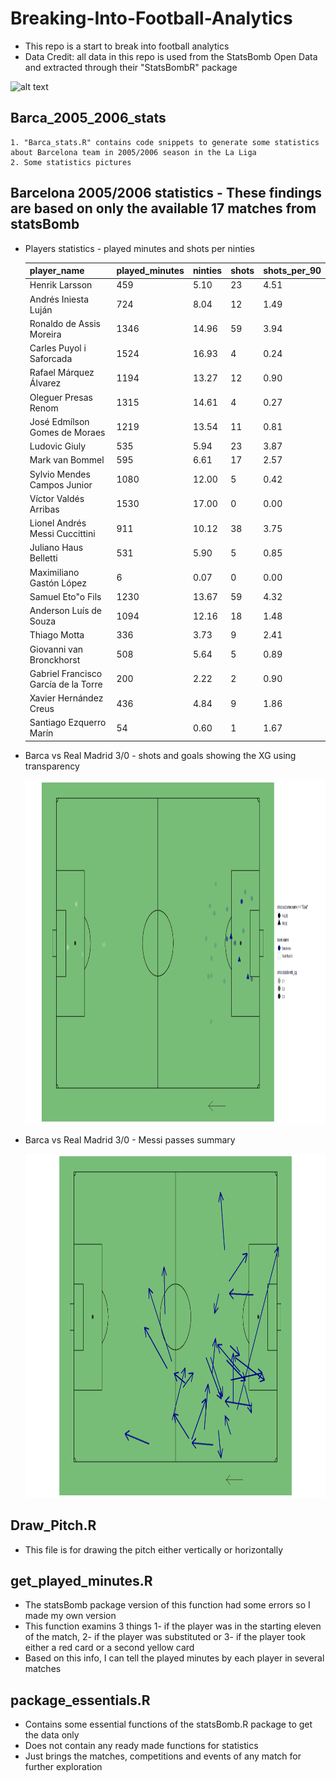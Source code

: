 # Breaking-Into-Football-Analytics
* This repo is a start to break into football analytics
* Data Credit: all data in this repo is used from the StatsBomb Open Data and extracted through their "StatsBombR" package

![alt text](https://i1.wp.com/statsbomb.com/wp-content/uploads/2020/06/Screenshot-2020-06-25-at-15.49.54.png?resize=300%2C147&ssl=1 "StatsBomb logo")


## Barca_2005_2006_stats
	1. "Barca_stats.R" contains code snippets to generate some statistics about Barcelona team in 2005/2006 season in the La Liga
	2. Some statistics pictures

## Barcelona 2005/2006 statistics - These findings are based on only the available 17 matches from statsBomb
* Players statistics - played minutes and shots per ninties

	| player_name							| played_minutes		| ninties			| shots			| shots_per_90     |
	| :---------							| :---------		   	| :---------			| :---------		| :---------       |
	| Henrik Larsson						| 459				| 5.10				| 23			| 4.51 		   |
	| Andrés Iniesta Luján						| 724				| 8.04				| 12			| 1.49 		   |
	| Ronaldo de Assis Moreira					| 1346				| 14.96				| 59			| 3.94 		   |
	| Carles Puyol i Saforcada					| 1524				| 16.93				| 4			| 0.24 	           |
	| Rafael Márquez Álvarez					| 1194				| 13.27				| 12			| 0.90 		   |
	| Oleguer Presas Renom						| 1315				| 14.61				| 4			| 0.27 		   |
	| José Edmílson Gomes de Moraes					| 1219				| 13.54				| 11			| 0.81 		   |
	| Ludovic Giuly							| 535				| 5.94				| 23			| 3.87 		   |
	| Mark van Bommel						| 595				| 6.61				| 17			| 2.57 		   |
	| Sylvio Mendes Campos Junior					| 1080				| 12.00				| 5			| 0.42 		   |
	| Víctor Valdés Arribas						| 1530				| 17.00				| 0			| 0.00 		   |
	| Lionel Andrés Messi Cuccittini				| 911				| 10.12				| 38			| 3.75 		   |
	| Juliano Haus Belletti						| 531				| 5.90				| 5			| 0.85 		   |
	| Maximiliano Gastón López					| 6				| 0.07				| 0			| 0.00 		   |
	| Samuel Eto"o Fils						| 1230				| 13.67				| 59			| 4.32		   |
	| Anderson Luís de Souza					| 1094				| 12.16				| 18			| 1.48 		   |
	| Thiago Motta							| 336				| 3.73				| 9			| 2.41 		   |
	| Giovanni van Bronckhorst					| 508				| 5.64				| 5			| 0.89 		   |
	| Gabriel Francisco García de la Torre				| 200				| 2.22				| 2			| 0.90 		   |
	| Xavier Hernández Creus					| 436				| 4.84				| 9			| 1.86 		   |
	| Santiago Ezquerro Marín					| 54				| 0.60				| 1			| 1.67 		   |

* Barca vs Real Madrid 3/0 - shots and goals showing the XG using transparency 

	<img src="https://github.com/ahmed1salama/Breaking-Into-Football-Analytics/blob/main/Barca_2005_2006_stats/Barca_vs_Madrid_2005_2006_3_0_shots.png" alt="Shots and Goals" width="1500" height = "550"/>

* Barca vs Real Madrid 3/0 - Messi passes summary

	<img src="https://github.com/ahmed1salama/Breaking-Into-Football-Analytics/blob/main/Barca_2005_2006_stats/Messi_passes.png" alt="Messi Passes" width="1500" height = "550"/>


## Draw_Pitch.R
* This file is for drawing the pitch either vertically or horizontally 


## get_played_minutes.R
* The statsBomb package version of this function had some errors so I made my own version 
* This function examins 3 things 1- if the player was in the starting eleven of the match, 2- if the player was substituted or 3- if the player took either a red card or a second yellow card
* Based on this info, I can tell the played minutes by each player in several matches 


## package_essentials.R
* Contains some essential functions of the statsBomb.R package to get the data only 
* Does not contain any ready made functions for statistics 
* Just brings the matches, competitions and events of any match for further exploration 



